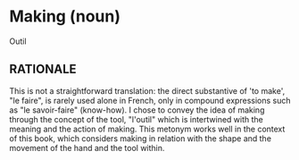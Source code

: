 # Making (noun) #

Outil

## RATIONALE ##

This is not a straightforward translation: the direct substantive of 'to make',
"le faire", is rarely used alone in French, only in compound expressions such
as "le savoir-faire" (know-how). I chose to convey the idea of making through
the concept of the tool, "l'outil" which is intertwined with the meaning
and the action of making. This metonym works well in the context of this book,
which considers making in relation with the shape and the movement of the hand
and the tool within.
